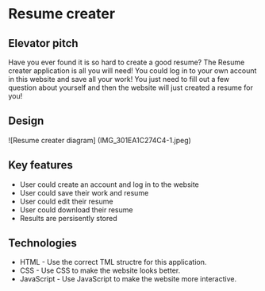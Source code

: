 # Resume creater

## Elevator pitch

Have you ever found it is so hard to create a good resume? The Resume creater application is all you will need! You could log in to your own account in this website and save all your work! You just need to fill out a few question about yourself and then the website will just created a resume for you!

## Design

![Resume creater diagram] (IMG_301EA1C274C4-1.jpeg)

## Key features

- User could create an account and log in to the website
- User could save their work and resume
- User could edit their resume
- User could download their resume
- Results are persisently stored

## Technologies

- HTML - Use the correct TML structre for this application.
- CSS - Use CSS to make the website looks better.
- JavaScript - Use JavaScript to make the website more interactive.
